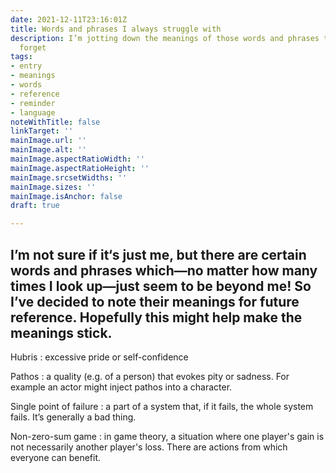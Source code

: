 ```yaml
---
date: 2021-12-11T23:16:01Z
title: Words and phrases I always struggle with
description: I’m jotting down the meanings of those words and phrases that I always
  forget
tags:
- entry
- meanings
- words
- reference
- reminder
- language
noteWithTitle: false
linkTarget: ''
mainImage.url: ''
mainImage.alt: ''
mainImage.aspectRatioWidth: ''
mainImage.aspectRatioHeight: ''
mainImage.srcsetWidths: ''
mainImage.sizes: ''
mainImage.isAnchor: false
draft: true

---
```

I’m not sure if it‘s just me, but there are certain words and phrases which—no matter how many times I look up—just seem to be beyond me! So I’ve decided to note their meanings for future reference. Hopefully this might help make the meanings stick.
---

Hubris
: excessive pride or self-confidence

Pathos
: a quality (e.g. of a person) that evokes pity or sadness. For example an actor might inject pathos into a character.

Single point of failure
: a part of a system that, if it fails, the whole system fails. It’s generally a bad thing.

Non-zero-sum game
: in game theory, a situation where one player's gain is not necessarily another player's loss. There are actions from which everyone can benefit.